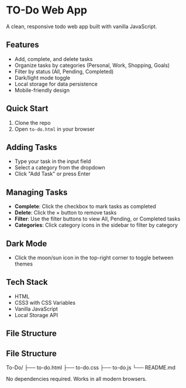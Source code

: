 # TO-Do Web App

A clean, responsive todo web app built with vanilla JavaScript.

## Features

- Add, complete, and delete tasks
- Organize tasks by categories (Personal, Work, Shopping, Goals)
- Filter by status (All, Pending, Completed)
- Dark/light mode toggle
- Local storage for data persistence
- Mobile-friendly design

## Quick Start

1. Clone the repo
2. Open `to-do.html` in your browser

## Adding Tasks

- Type your task in the input field
- Select a category from the dropdown
- Click "Add Task" or press Enter

## Managing Tasks

- **Complete**: Click the checkbox to mark tasks as completed
- **Delete**: Click the × button to remove tasks
- **Filter**: Use the filter buttons to view All, Pending, or Completed tasks
- **Categories**: Click category icons in the sidebar to filter by category

## Dark Mode

- Click the moon/sun icon in the top-right corner to toggle between themes

## Tech Stack

- HTML
- CSS3 with CSS Variables
- Vanilla JavaScript
- Local Storage API

## File Structure

## File Structure
To-Do/
├── to-do.html
├── to-do.css
├── to-do.js
└── README.md

No dependencies required. Works in all modern browsers.

